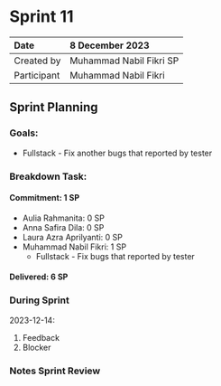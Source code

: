 # Sprint 11


|Date|8 December 2023|
| :- | :- |
|Created by|Muhammad Nabil Fikri SP|
|Participant|Muhammad Nabil Fikri|
## Sprint Planning
### Goals:
- Fullstack - Fix another bugs that reported by tester



### Breakdown Task:
#### Commitment: 1 SP
- Aulia Rahmanita: 0 SP
- Anna Safira Dila: 0 SP
- Laura Azra Aprilyanti: 0 SP
- Muhammad Nabil Fikri: 1 SP
  - Fullstack - Fix bugs that reported by tester

#### Delivered:	6 SP
### During Sprint
2023-12-14:

1. Feedback
2. Blocker
### Notes Sprint Review


